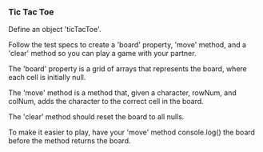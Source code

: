 ### Tic Tac Toe

Define an object 'ticTacToe'.

Follow the test specs to create a 'board' property, 'move' method, and a 'clear'
method so you can play a game with your partner.

The 'board' property is a grid of arrays that represents the board, where each
cell is initially null.

The 'move' method is a method that, given a character, rowNum, and colNum, adds
the character to the correct cell in the board.

The 'clear' method should reset the board to all nulls.

To make it easier to play, have your 'move' method console.log() the
board before the method returns the board.
